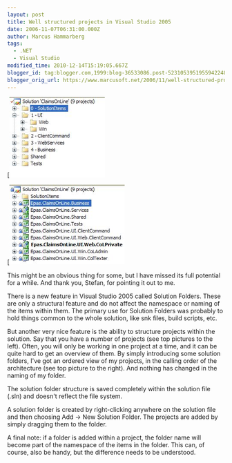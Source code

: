 ```yaml
---
layout: post
title: Well structured projects in Visual Studio 2005
date: 2006-11-07T06:31:00.000Z
author: Marcus Hammarberg
tags:
  - .NET
  - Visual Studio
modified_time: 2010-12-14T15:19:05.667Z
blogger_id: tag:blogger.com,1999:blog-36533086.post-5231053951955942248
blogger_orig_url: https://www.marcusoft.net/2006/11/well-structured-projects-in-visual.html
---
```


[![Project Structure Example 2](/img/project2.jpg)

[![Project Structure Example 1](/img/project1.jpg)

This might be an obvious thing for some, but I have missed its full potential for a while. And thank you, Stefan, for pointing it out to me.

There is a new feature in Visual Studio 2005 called Solution Folders. These are only a structural feature and do not affect the namespace or naming of the items within them. The primary use for Solution Folders was probably to hold things common to the whole solution, like snk files, build scripts, etc.

But another very nice feature is the ability to structure projects within the solution. Say that you have a number of projects (see top pictures to the left). Often, you will only be working in one project at a time, and it can be quite hard to get an overview of them. By simply introducing some solution folders, I've got an ordered view of my projects, in the calling order of the architecture (see top picture to the right). And nothing has changed in the naming of my folder.

The solution folder structure is saved completely within the solution file (.sln) and doesn't reflect the file system.

A solution folder is created by right-clicking anywhere on the solution file and then choosing Add → New Solution Folder. The projects are added by simply dragging them to the folder.

A final note: if a folder is added within a project, the folder name will become part of the namespace of the items in the folder. This can, of course, also be handy, but the difference needs to be understood.
